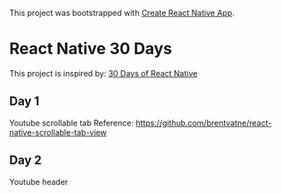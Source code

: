 This project was bootstrapped with [Create React Native App](https://github.com/react-community/create-react-native-app).

React Native 30 Days
=================

This project is inspired by: [30 Days of React Native](https://github.com/fangwei716/30-days-of-react-native)


Day 1
---------
Youtube scrollable tab
Reference: https://github.com/brentvatne/react-native-scrollable-tab-view


Day 2
-----
Youtube header 
